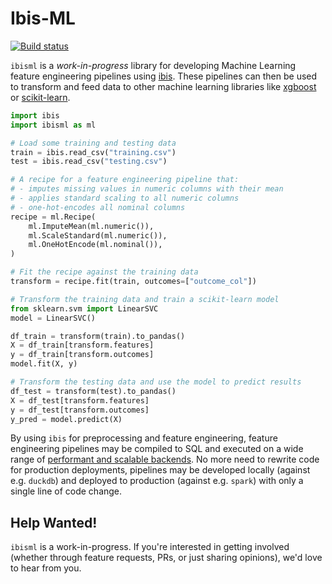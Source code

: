 # Ibis-ML

[![Build status](https://github.com/ibis-project/ibisml/actions/workflows/ci.yml/badge.svg)](https://github.com/ibis-project/ibisml/actions/workflows/ci.yml)

`ibisml` is a *work-in-progress* library for developing Machine Learning
feature engineering pipelines using [ibis](https://ibis-project.org/). These
pipelines can then be used to transform and feed data to other machine learning
libraries like [xgboost](https://xgboost.readthedocs.io) or
[scikit-learn](https://scikit-learn.org).

```python
import ibis
import ibisml as ml

# Load some training and testing data
train = ibis.read_csv("training.csv")
test = ibis.read_csv("testing.csv")

# A recipe for a feature engineering pipeline that:
# - imputes missing values in numeric columns with their mean
# - applies standard scaling to all numeric columns
# - one-hot-encodes all nominal columns
recipe = ml.Recipe(
    ml.ImputeMean(ml.numeric()),
    ml.ScaleStandard(ml.numeric()),
    ml.OneHotEncode(ml.nominal()),
)

# Fit the recipe against the training data
transform = recipe.fit(train, outcomes=["outcome_col"])

# Transform the training data and train a scikit-learn model
from sklearn.svm import LinearSVC
model = LinearSVC()

df_train = transform(train).to_pandas()
X = df_train[transform.features]
y = df_train[transform.outcomes]
model.fit(X, y)

# Transform the testing data and use the model to predict results
df_test = transform(test).to_pandas()
X = df_test[transform.features]
y = df_test[transform.outcomes]
y_pred = model.predict(X)
```

By using `ibis` for preprocessing and feature engineering, feature engineering
pipelines may be compiled to SQL and executed on a wide range of [performant
and scalable backends](https://ibis-project.org/support_matrix). No more need
to rewrite code for production deployments, pipelines may be developed locally
(against e.g. `duckdb`) and deployed to production (against e.g. `spark`) with
only a single line of code change.

## Help Wanted!

`ibisml` is a work-in-progress. If you're interested in getting involved
(whether through feature requests, PRs, or just sharing opinions), we'd love to
hear from you.
